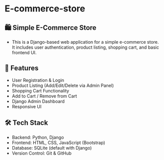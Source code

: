 # E-commerce-store

## 🛍️ Simple E-Commerce Store
* This is a Django-based web application for a simple e-commerce store. It includes user authentication, product listing, shopping cart, and basic frontend UI.

## 🚀 Features
* User Registration & Login
* Product Listing (Add/Edit/Delete via Admin Panel)
* Shopping Cart Functionality
* Add to Cart / Remove from Cart
* Django Admin Dashboard
* Responsive UI
## 🛠️ Tech Stack
* Backend: Python, Django
* Frontend: HTML, CSS, JavaScript (Bootstrap)
* Database: SQLite (default with Django)
* Version Control: Git & GitHub

